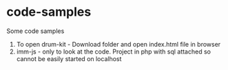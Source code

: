 # code-samples
Some code samples

1. To open drum-kit - Download folder and open index.html file in browser
2. imm-js - only to look at the code. Project in php with sql attached so cannot be easily started on localhost
